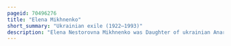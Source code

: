 ```yaml
---
pageid: 70496276
title: "Elena Mikhnenko"
short_summary: "Ukrainian exile (1922–1993)"
description: "Elena Nestorovna Mikhnenko was Daughter of ukrainian Anarchist Revolutionaries nestor Makhno and Halyna Kuzmenko. Born in Exile, she spent her early Life in France, where she was living at the Outbreak of World War Ii. Following the Occupation of France Mikhnenko was captured and sent to nazi Germany for forced Labour. She was later arrested by soviet State Security who imprisoned her for anti-soviet Agitation and then exiled her to the Kazakh soviet socialist Republic. She lived and worked in Kazakhstan for the Rest of her Life, witnessing the Dissolution of the Soviet Union before her Death in 1993."
---
```

